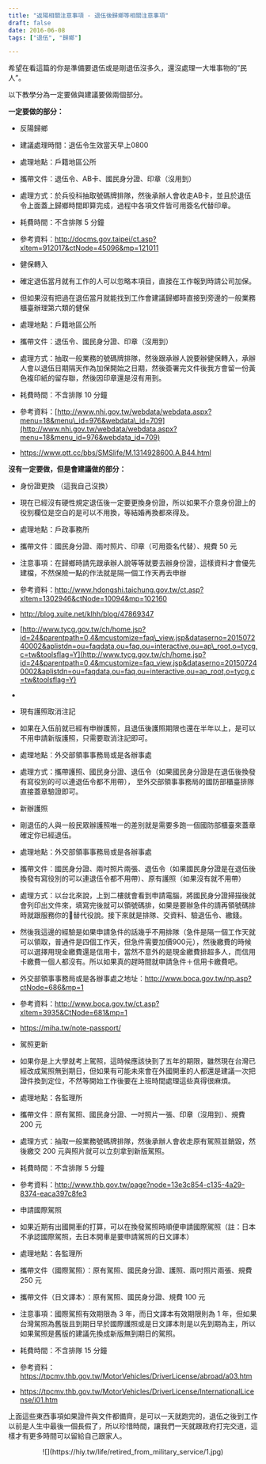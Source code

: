 ```yaml
---
title: "返陽相關注意事項 - 退伍後歸鄉等相關注意事項"
draft: false
date: 2016-06-08
tags: ["退伍", "歸鄉"]

---
```



希望在看這篇的你是準備要退伍或是剛退伍沒多久，還沒處理一大堆事物的”民人”。

以下教學分為一定要做與建議要做兩個部分。<!--more-->

**一定要做的部分：**

* 反陽歸鄉

* 建議處理時間：退伍令生效當天早上0800
* 處理地點：戶籍地區公所
* 攜帶文件：退伍令、AB卡、國民身分證、印章（沒用到）
* 處理方式：於兵役科抽取號碼牌排隊，然後承辦人會收走AB卡，並且於退伍令上面蓋上歸鄉時間即算完成，過程中各項文件皆可用簽名代替印章。
* 耗費時間：不含排隊 5 分鐘
* 參考資料：<http://docms.gov.taipei/ct.asp?xItem=912017&ctNode=45096&mp=121011>

* 健保轉入

* 確定退伍當月就有工作的人可以忽略本項目，直接在工作報到時請公司加保。
* 但如果沒有把過在退伍當月就能找到工作會建議歸鄉時直接到旁邊的一般業務櫃臺辦理第六類的健保
* 處理地點：戶籍地區公所
* 攜帶文件：退伍令、國民身分證、印章（沒用到）
* 處理方式：抽取一般業務的號碼牌排隊，然後跟承辦人說要辦健保轉入，承辦人會以退伍日期隔天作為加保開始之日期，然後簽署完文件後我方會留一份黃色複印紙的留存聯，然後因印章還是沒有用到。
* 耗費時間：不含排隊 10 分鐘
* 參考資料：[http://www.nhi.gov.tw/webdata/webdata.aspx?menu=18&menu\_id=976&webdata\_id=709](http://www.nhi.gov.tw/webdata/webdata.aspx?menu=18&menu_id=976&webdata_id=709)
* <https://www.ptt.cc/bbs/SMSlife/M.1314928600.A.B44.html>

**沒有一定要做，但是會建議做的部分：**

* 身份證更換 （這我自己沒換）

* 現在已經沒有硬性規定退伍後一定要更換身份證，所以如果不介意身份證上的役別欄位是空白的是可以不用換，等結婚再換都來得及。
* 處理地點：戶政事務所
* 攜帶文件：國民身分證、兩吋照片、印章（可用簽名代替）、規費 50 元
* 注意事項：在歸鄉時請先跟承辦人說等等就要去辦身份證，這樣資料才會優先建檔，不然保險一點的作法就是隔一個工作天再去申辦
* 參考資料：<http://www.hdongshi.taichung.gov.tw/ct.asp?xItem=1302946&ctNode=10094&mp=102160>
* <http://blog.xuite.net/klhh/blog/47869347>
* [http://www.tycg.gov.tw/ch/home.jsp?id=24&parentpath=0,4&mcustomize=faq\_view.jsp&dataserno=201507240002&aplistdn=ou=faqdata,ou=faq,ou=interactive,ou=ap\_root,o=tycg,c=tw&toolsflag=Y](http://www.tycg.gov.tw/ch/home.jsp?id=24&parentpath=0,4&mcustomize=faq_view.jsp&dataserno=201507240002&aplistdn=ou=faqdata,ou=faq,ou=interactive,ou=ap_root,o=tycg,c=tw&toolsflag=Y)
* 

* 現有護照取消注記

* 如果在入伍前就已經有申辦護照，且退伍後護照期限也還在半年以上，是可以不用申請新版護照，只需要取消注記即可。
* 處理地點：外交部領事事務局或是各辦事處
* 處理方式：攜帶護照、國民身分證、退伍令（如果國民身分證是在退伍後換發有寫役別的可以連退伍令都不用帶）， 至外交部領事事務局的國防部櫃臺排隊直接蓋章驗證即可。

* 新辦護照

* 剛退伍的人與一般民眾辦護照唯一的差別就是需要多跑一個國防部櫃臺來蓋章確定你已經退伍。
* 處理地點：外交部領事事務局或是各辦事處
* 攜帶文件：國民身分證、兩吋照片兩張、退伍令（如果國民身分證是在退伍後換發有寫役別的可以連退伍令都不用帶）、原有護照（如果沒有就不用帶）
* 處理方式：以台北來說，上到二樓就會看到申請電腦，將國民身分證掃描後就會列印出文件來，填寫完後就可以領號碼排，如果是要辦急件的請再領號碼排時就跟服務你的替代役說。接下來就是排隊、交資料、驗退伍令、繳錢。
* 然後我這邊的經驗是如果申請急件的話幾乎不用排隊（急件是隔一個工作天就可以領取，普通件是四個工作天，但急件需要加價900元），然後繳費的時候可以選擇用現金繳費還是信用卡，當然不意外的是現金繳費排超多人，而信用卡繳費一個人都沒有。所以如果真的趕時間就申請急件＋信用卡繳費吧。
* 外交部領事事務局或是各辦事處之地址：<http://www.boca.gov.tw/np.asp?ctNode=686&mp=1>
* 參考資料：<http://www.boca.gov.tw/ct.asp?xItem=3935&CtNode=681&mp=1>
* <https://miha.tw/note-passport/>

* 駕照更新

* 如果你是上大學就考上駕照，這時候應該快到了五年的期限，雖然現在台灣已經改成駕照無到期日，但如果有可能未來會在外國開車的人都還是建議一次把證件換到定位，不然等開始工作後要在上班時間處理這些真得很麻煩。
* 處理地點：各監理所
* 攜帶文件：原有駕照、國民身分證、一吋照片一張、印章（沒用到）、規費 200 元
* 處理方式：抽取一般業務號碼牌排隊，然後承辦人會收走原有駕照並銷毀，然後繳交 200 元與照片就可以立刻拿到新版駕照。
* 耗費時間：不含排隊 5 分鐘
* 參考資料：<http://www.thb.gov.tw/page?node=13e3c854-c135-4a29-8374-eaca397c8fe3>

* 申請國際駕照

* 如果近期有出國開車的打算，可以在換發駕照時順便申請國際駕照（註：日本不承認國際駕照，去日本開車是要申請駕照的日文譯本）
* 處理地點：各監理所
* 攜帶文件（國際駕照）：原有駕照、國民身分證、護照、兩吋照片兩張、規費 250 元
* 攜帶文件（日文譯本）：原有駕照、國民身分證、規費 100 元
* 注意事項：國際駕照有效期限為 3 年，而日文譯本有效期限則為 1 年，但如果台灣駕照為舊版且到期日早於國際護照或是日文譯本則是以先到期為主，所以如果駕照是舊版的建議先換成新版無到期日的駕照。
* 耗費時間：不含排隊 15 分鐘
* 參考資料：<https://tpcmv.thb.gov.tw/MotorVehicles/DriverLicense/abroad/a03.htm>
* <https://tpcmv.thb.gov.tw/MotorVehicles/DriverLicense/InternationalLicense/i01.htm>



上面這些東西事項如果證件與文件都備齊，是可以一天就跑完的，退伍之後到工作以前是人生中最後一個長假了，所以珍惜時間，讓我們一天就跟政府打完交道，這樣才有更多時間可以留給自己跟家人。

<center>
![](https://hiy.tw/life/retired_from_military_service/1.jpg)
</center>